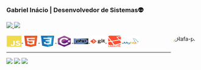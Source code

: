 ### Gabriel Inácio | Desenvolvedor de Sistemas👽

<div >
  <a href="https://github.com/GabrielInacio03">
  <img height="180em" src="https://github-readme-stats.vercel.app/api?username=GabrielInacio03&show_icons=true&theme=react&include_all_commits=true&count_private=true"/>
  <img height="180em" src="https://github-readme-stats.vercel.app/api/top-langs/?username=GabrielInacio03&layout=compact&langs_count=7&theme=react"/>
</div>  
 
<div style="display: inline_block"><br>
  <img align="center" alt="Rafa-Js" height="30" width="40" src="https://raw.githubusercontent.com/devicons/devicon/master/icons/javascript/javascript-plain.svg"> 
  <img align="center" alt="Rafa-HTML" height="30" width="40" src="https://raw.githubusercontent.com/devicons/devicon/master/icons/html5/html5-original.svg">
  <img align="center" alt="Rafa-CSS" height="30" width="40" src="https://raw.githubusercontent.com/devicons/devicon/master/icons/css3/css3-original.svg">  
  <img align="center" alt="Rafa-Csharp" height="30" width="40" src="https://raw.githubusercontent.com/devicons/devicon/master/icons/csharp/csharp-original.svg">
  <img align="center" alt="Rafa-PHP" height="30" width="40" src="https://raw.githubusercontent.com/devicons/devicon/2ae2a900d2f041da66e950e4d48052658d850630/icons/php/php-original.svg">
  <img align="center" alt="Rafa-Git" height="30" width="40" src="https://raw.githubusercontent.com/devicons/devicon/2ae2a900d2f041da66e950e4d48052658d850630/icons/git/git-original-wordmark.svg">
   <img align="center" alt="Rafa-Laravel" height="30" width="40" src="https://raw.githubusercontent.com/devicons/devicon/2ae2a900d2f041da66e950e4d48052658d850630/icons/laravel/laravel-plain-wordmark.svg">
  <img align="center" alt="Rafa-Mysql" height="30" width="40" src="https://raw.githubusercontent.com/devicons/devicon/2ae2a900d2f041da66e950e4d48052658d850630/icons/mysql/mysql-original-wordmark.svg">    
  <img align="right" alt="Rafa-pic" height="150" style="border-radius:50px;" src="https://i.pinimg.com/originals/29/89/dd/2989dde3aadd54c8e1998ba193bc2fbf.gif">
</div>
  <hr>
  
 <div>  
  <a href="https://www.instagram.com/gabrielinacio03/" target="_blank"><img src="https://img.shields.io/badge/-Instagram-%23E4405F?style=for-the-badge&logo=instagram&logoColor=white" target="_blank"></a>  
  <a href = "mailto:inaciogs03@gmail.com"><img src="https://img.shields.io/badge/-Gmail-%23333?style=for-the-badge&logo=gmail&logoColor=white" target="_blank"></a>
  <a href="https://www.linkedin.com/in/gabriel-da-silva-in%C3%A1cio-a3ba881a8/" target="_blank"><img src="https://img.shields.io/badge/-LinkedIn-%230077B5?style=for-the-badge&logo=linkedin&logoColor=white" target="_blank"></a>  
  
 </div>
  
